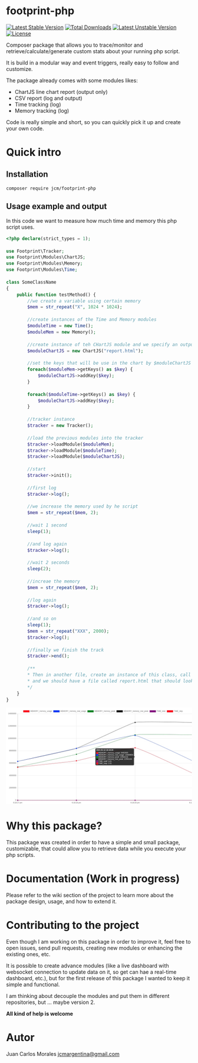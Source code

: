 # footprint-php

[![Latest Stable Version](https://poser.pugx.org/jcm/footprint-php/v)](//packagist.org/packages/jcm/footprint-php) [![Total Downloads](https://poser.pugx.org/jcm/footprint-php/downloads)](//packagist.org/packages/jcm/footprint-php) [![Latest Unstable Version](https://poser.pugx.org/jcm/footprint-php/v/unstable)](//packagist.org/packages/jcm/footprint-php) [![License](https://poser.pugx.org/jcm/footprint-php/license)](//packagist.org/packages/jcm/footprint-php)

Composer package that allows you to trace/monitor and retrieve/calculate/generate custom stats about your running php script.

It is build in a modular way and event triggers, really easy to follow and customize.

The package already comes with some modules likes:

-   ChartJS line chart report (output only)
-   CSV report (log and output)
-   Time tracking (log)
-   Memory tracking (log)

Code is really simple and short, so you can quickly pick it up and create your own code.

# Quick intro

## Installation

```
composer require jcm/footprint-php
```

## Usage example and output

In this code we want to measure how much time and memory this php script uses.


```php
<?php declare(strict_types = 1);

use Footprint\Tracker;
use Footprint\Modules\ChartJS;
use Footprint\Modules\Memory;
use Footprint\Modules\Time;

class SomeClassName 
{
    public function testMethod() {
        //we create a variable using certain memory
        $mem = str_repeat("X", 1024 * 1024);
        
        //create instances of the Time and Memory modules
        $moduleTime = new Time();
        $moduleMem = new Memory();
        
        //create instance of teh CHartJS module and we specify an output file (report)
        $moduleChartJS = new ChartJS("report.html");

        //set the keys that will be use in the chart by $moduleChartJS
        foreach($moduleMem->getKeys() as $key) {
            $moduleChartJS->addKey($key);
        }

        foreach($moduleTime->getKeys() as $key) {
            $moduleChartJS->addKey($key);
        }
        
        //tracker instance
        $tracker = new Tracker();
        
        //load the previous modules into the tracker
        $tracker->loadModule($moduleMem);
        $tracker->loadModule($moduleTime);
        $tracker->loadModule($moduleChartJS);
        
        //start
        $tracker->init();
        
        //first log
        $tracker->log();
        
        //we increase the memory used by he script
        $mem = str_repeat($mem, 2);
        
        //wait 1 second
        sleep(1);
        
        //and log again
        $tracker->log();
        
        //wait 2 seconds
        sleep(2);
        
        //increae the memory
        $mem = str_repeat($mem, 2);
        
        //log again
        $tracker->log();
        
        //and so on
        sleep(1);
        $mem = str_repeat("XXX", 2000);
        $tracker->log();
        
        //finally we finish the track
        $tracker->end();
        
        /**
        * Then in another file, create an instance of this class, call the testMethod() method
        * and we should have a file called report.html that should look something like the next screenshot
        */
    }
}
```

![Output report using ChartJS](https://github.com/juan-morales/footprint-php/blob/main/output_example.jpg "Output with ChartJS")


# Why this package?

This package was created in order to have a simple and small package, customizable, that could allow you to retrieve data while you execute your php scripts.

# Documentation (Work in progress)

Please refer to the wiki section of the project to learn more about the package design, usage, and how to extend it.

# Contributing to the project

Even though I am working on this package in order to improve it, feel free to open issues, send pull requests, creating new modules or enhancing the existing ones, etc. 

It is possible to create advance modules (like a live dashboard with websocket connection to update data on it, so get can hae a real-time dashboard, etc.), but for the first release of this package I wanted to keep it simple and functional.

I am thinking about decouple the modules and put them in different repositories, but ... maybe version 2.

**All kind of help is welcome**

# Autor

Juan Carlos Morales <jcmargentina@gmail.com>
